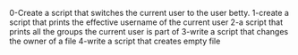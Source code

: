 0-Create a script that switches the current user to the user betty.
1-create a script that prints the effective username of the current user
2-a script that prints all the groups the current user is part of
3-write a script that changes the owner of a file
4-write a script that creates empty file
